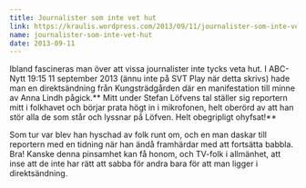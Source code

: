 ```yaml
---
title: Journalister som inte vet hut
link: https://kraulis.wordpress.com/2013/09/11/journalister-som-inte-vet-hut/
name: journalister-som-inte-vet-hut
date: 2013-09-11
---
```

Ibland fascineras man över att vissa journalister inte tycks veta hut. I ABC-Nytt 19:15 11 september 2013 (ännu inte på SVT Play när detta skrivs) hade man en direktsändning från Kungsträdgården där en manifestation till minne av Anna Lindh pågick.** Mitt under Stefan Löfvens tal ställer sig reportern mitt i folkhavet och börjar prata högt in i mikrofonen, helt oberörd av att han stör alla de som står och lyssnar på Löfven. Helt obegripligt ohyfsat!**

Som tur var blev han hyschad av folk runt om, och en man daskar till reportern med en tidning när han ändå framhärdar med att fortsätta babbla. Bra! Kanske denna pinsamhet kan få honom, och TV-folk i allmänhet, att inse att de inte har rätt att sabba för andra bara för att man ligger i direktsändning.

